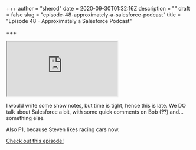 +++
author = "sherod"
date = 2020-09-30T01:32:16Z
description = ""
draft = false
slug = "episode-48-approximately-a-salesforce-podcast"
title = "Episode 48 - Approximately a Salesforce Podcast"

+++


<iframe style=&#8221;border:none&#8221; src=https://html5-player.libsyn.com/embed/episode/id/16210229/height/100/width//thumbnail/no/render-playlist/no/theme/custom/tdest_id/648021/custom-color/336699&#8243; height=&#8221;100&#8243; width=&#8221;100%&#8221; scrolling=&#8221;no&#8221; allowfullscreen webkitallowfullscreen mozallowfullscreen oallowfullscreen msallowfullscreen></iframe>

I would write some show notes, but time is tight, hence this is late. We DO talk about Salesforce a bit, with some quick comments on Bob (??) and… something else.

Also F1, because Steven likes racing cars now.

[Check out this episode!](https://directory.libsyn.com/episode/index/id/16210229/tdest_id/648021)

